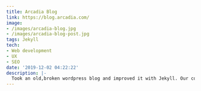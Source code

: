 ```yaml
---
title: Arcadia Blog
link: https://blog.arcadia.com/
image:
- /images/arcadia-blog.jpg
- /images/arcadia-blog-post.jpg
tags: Jekyll
tech:
- Web development
- UX
- SEO
date: '2019-12-02 04:22:22'
description: |-
  Took an old,broken wordpress blog and improved it with Jekyll. Our content managers were able to easily make posts and add components to posts like calls to action and sliders with the simple click of a button. I also created [AMP versions](https://amp.dev/) of the page to boost the search rankings. 
---
```

